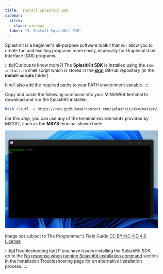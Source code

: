 ```yaml
---
title:  Install SplashKit SDK
sidebar:
  attrs:
    class: windows
  label: "3. Install SplashKit SDK"
---
```

SplashKit is a beginner's all-purpose software toolkit that will allow you to create fun and exciting programs more easily, especially for Graphical User Interface (GUI) programs.

:::tip[Curious to know more?]
The **SplashKit SDK** is installed using the `skm-install.sh` shell script which is stored in the [**skm**](https://github.com/splashkit/skm) GitHub repository (in the **install-scripts** folder).

It will also add the required paths to your PATH environment variable.
:::

Copy and paste the following command into your MINGW64 terminal to download and run the SplashKit installer:

```bash
bash <(curl -s https://raw.githubusercontent.com/splashkit/skm/master/install-scripts/skm-install.sh)
```

*For this step*, you can use any of the terminal environments provided by MSYS2, such as the **MSYS** terminal shown here:

![MSYS SKM Install](./src/assets/gifs/setup-windows/msys-skm-install.gif)
<div class="caption">Image not subject to The Programmer's Field Guide <a href="https://creativecommons.org/licenses/by-nc-nd/4.0/">CC BY-NC-ND 4.0 License</a></div>

:::tip[Troubleshooting tip:]
If you have issues installing the SplashKit SDK, go to the [No response when running SplashKit installation command](/book/part-0-getting-started/2-computer-use/0-installation/3-0-troubleshooting-install/#no-response-when-running-splashkit-installation-command) section in the Installation Troubleshooting page for an alternative installation process.
:::